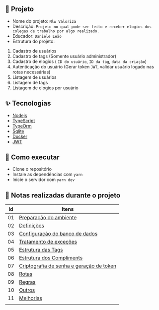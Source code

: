 ## 🌱 Projeto

- Nome do projeto: `Nlw Valoriza`
- Descrição: `Projeto no qual pode ser feito e receber elogios dos colegas de trabalho por algo realizado.`
- Educador: `Daniele Leão`
- Estrutura do projeto:

1. Cadastro de usuários
2. Cadastro de tags (Somente usuário administrador)
3. Cadastro de elogios ( `ID do usuário`, `ID da tag`, `data da criação`)
4. Autenticação do usuário (Gerar token `JWT`, validar usuário logado nas rotas necessárias)
5. Listagem de usuários
6. Listagem de tags
7. Listagem de elogios por usuário   


## ✨ Tecnologias


- [Nodejs](https://nodejs.org/en/)
- [TypeScript](https://www.typescriptlang.org/)
- [TypeOrm](https://typeorm.io/#/)
- [Sqlite](https://www.sqlite.org/)
- [Docker](https://www.docker.com/)
- [JWT](https://jwt.io/)

## 🚀 Como executar

- Clone o repositório
- Instale as dependências com `yarn`
- Inicie o servidor com `yarn dev`


## 📝 Notas realizadas durante o projeto

| Id | Itens |
| --- |---------- |
| 01 | [Preparação do ambiente](notas/ambiente.md)|
| 02 | [Definições](notas/camadas.md)|
| 03 | [Configuração do banco de dados](notas/bancodedados.md)|
| 04 | [Tratamento de exceções](notas/tratamentodeerros.md)|
| 05 | [Estrutura das Tags](notas/estruturadetags.md)|
| 06 | [Estrutura dos Compliments](notas/estruturacompliments.md)|
| 07 | [Criptografia de senha e geração de token](notas/jwt.md)|
| 08 | [Rotas](notas/rotas.md)|
| 09 | [Regras](notas/regras.md)|
| 10 | [Outros](notas/outros.md)|
| 11 | [Melhorias](notas/melhorias.md)|
|        |        |










